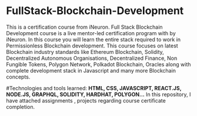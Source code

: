 # FullStack-Blockchain-Development
This is a certification course from iNeuron.
Full Stack Blockchain Development course is a live mentor-led certification program with by iNeuron. In this course you will learn the entire stack required to work in Permissionless Blockchain development. This course focuses on latest Blockchain industry standards like Ethereum Blockchain, Solidity, Decentralized Autonomous Organisations, Decentralized Finance, Non Fungible Tokens, Polygon Network, Polkadot Blockchain, Oracles along with complete development stack in Javascript and many more Blockchain concepts.

#Technologies and tools learned:
                                 **HTML, CSS, JAVASCRIPT, REACT.JS, NODE.JS, GRAPHQL, SOLIDITY, HARDHAT, POLYGON...**
In this repository, I have attached assignments , projects regarding course certificate completion.
